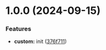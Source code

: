 # 1.0.0 (2024-09-15)


### Features

* **custom:** init ([376f711](https://github.com/w3k5/eslint/commit/376f7117bb828e27aa5032fb388ccd17affaccae))
